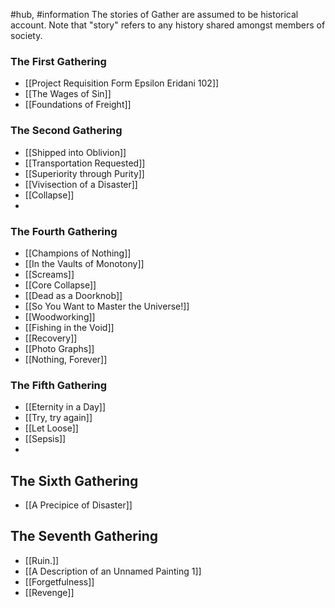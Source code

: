 #hub, #information
The stories of Gather are assumed to be historical account. Note that "story" refers to any history shared amongst members of society. 

### The First Gathering
- [[Project Requisition Form Epsilon Eridani 102]]
- [[The Wages of Sin]]
- [[Foundations of Freight]]

### The Second Gathering
- [[Shipped into Oblivion]]
- [[Transportation Requested]]
- [[Superiority through Purity]]
- [[Vivisection of a Disaster]]
- [[Collapse]]
- 
### The Fourth Gathering 
- [[Champions of Nothing]]
- [[In the Vaults of Monotony]]
- [[Screams]]
- [[Core Collapse]]
- [[Dead as a Doorknob]]
- [[So You Want to Master the Universe!]]
- [[Woodworking]]
- [[Fishing in the Void]]
- [[Recovery]]
- [[Photo Graphs]]
- [[Nothing, Forever]]

### The Fifth Gathering
- [[Eternity in a Day]]
- [[Try, try again]]
- [[Let Loose]]
- [[Sepsis]]
- 

## The Sixth Gathering
- [[A Precipice of Disaster]]

## The Seventh Gathering
- [[Ruin.]]
- [[A Description of an Unnamed Painting 1]]
- [[Forgetfulness]]
- [[Revenge]]